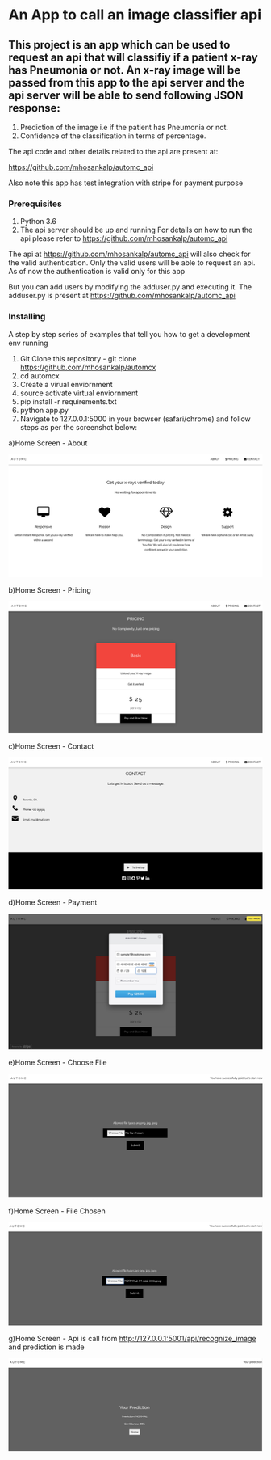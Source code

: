 # An App to call an image classifier api

## This project is an app which can be used to request an api that will classifiy if a patient x-ray has Pneumonia or not. An x-ray image will be passed from this app to the api server and the api server will be able to send following JSON response:
1) Prediction of the image i.e if the patient has Pneumonia or not.
2) Confidence of the classification in terms of percentage.

The api code and other details related to the api are present at:

https://github.com/mhosankalp/automc_api

Also note this app has test integration with stripe for payment purpose

### Prerequisites

1. Python 3.6
2. The api server should be up and running
For details on how to run the api please refer to https://github.com/mhosankalp/automc_api

The api at https://github.com/mhosankalp/automc_api will also check for the valid authentication. Only the valid users will be able to request an api. As of now the authentication is valid only for this app

But you can add users by modifying the adduser.py and executing it. The adduser.py is present at https://github.com/mhosankalp/automc_api


### Installing

A step by step series of examples that tell you how to get a development env running

1. Git Clone this repository - git clone https://github.com/mhosankalp/automcx
2. cd automcx
3. Create a virual enviornment
4. source activate virtual enviornment
5. pip install -r requirements.txt
6. python app.py
7. Navigate to 127.0.0.1:5000 in your browser (safari/chrome) and follow steps as per the screenshot below:

a)Home Screen - About

![Home Screen - About](https://github.com/mhosankalp/automcx/blob/master/media/image1.png)

b)Home Screen - Pricing

![Home Screen - Pricing](https://github.com/mhosankalp/automcx/blob/master/media/image2.png)

c)Home Screen - Contact

![Home Screen - Contact](https://github.com/mhosankalp/automcx/blob/master/media/image3.png)

d)Home Screen - Payment

![Home Screen - Payment](https://github.com/mhosankalp/automcx/blob/master/media/image4.png)

e)Home Screen - Choose File

![Home Screen - Choose File](https://github.com/mhosankalp/automcx/blob/master/media/image5.png)

f)Home Screen - File Chosen

![Home Screen - File Chosen](https://github.com/mhosankalp/automcx/blob/master/media/image6.png)

g)Home Screen - Api is call from http://127.0.0.1:5001/api/recognize_image and prediction is made

![Home Screen - File Chosen](https://github.com/mhosankalp/automcx/blob/master/media/image7.png)



